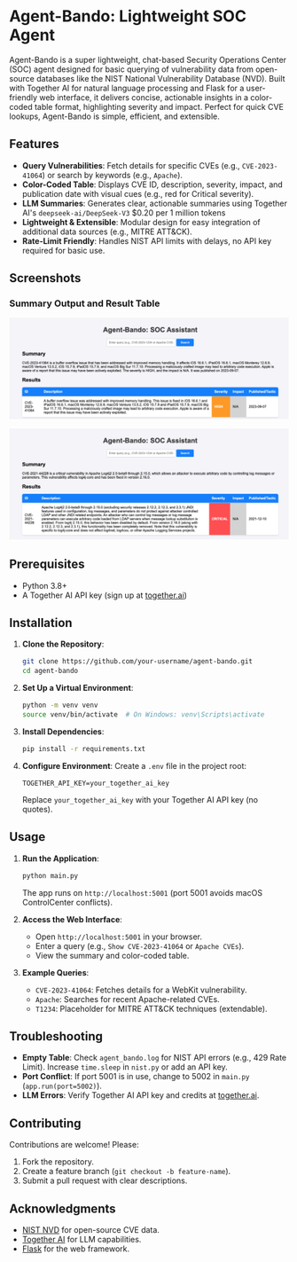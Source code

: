 # Agent-Bando: Lightweight SOC Agent

Agent-Bando is a super lightweight, chat-based Security Operations Center (SOC) agent designed for basic querying of vulnerability data from open-source databases like the NIST National Vulnerability Database (NVD). Built with Together AI for natural language processing and Flask for a user-friendly web interface, it delivers concise, actionable insights in a color-coded table format, highlighting severity and impact. Perfect for quick CVE lookups, Agent-Bando is simple, efficient, and extensible.

## Features
- **Query Vulnerabilities**: Fetch details for specific CVEs (e.g., `CVE-2023-41064`) or search by keywords (e.g., `Apache`).
- **Color-Coded Table**: Displays CVE ID, description, severity, impact, and publication date with visual cues (e.g., red for Critical severity).
- **LLM Summaries**: Generates clear, actionable summaries using Together AI's `deepseek-ai/DeepSeek-V3` $0.20 per 1 million tokens
- **Lightweight & Extensible**: Modular design for easy integration of additional data sources (e.g., MITRE ATT&CK).
- **Rate-Limit Friendly**: Handles NIST API limits with delays, no API key required for basic use.

## Screenshots
### Summary Output and Result Table
![Summary of CVE-2023-41064](templates/screenshots/im2.png)


![Summary of CVE-2021-44228](templates/screenshots/im1.png)


## Prerequisites
- Python 3.8+
- A Together AI API key (sign up at [together.ai](https://www.together.ai/))

## Installation
1. **Clone the Repository**:
   ```bash
   git clone https://github.com/your-username/agent-bando.git
   cd agent-bando
   ```

2. **Set Up a Virtual Environment**:
   ```bash
   python -m venv venv
   source venv/bin/activate  # On Windows: venv\Scripts\activate
   ```

3. **Install Dependencies**:
   ```bash
   pip install -r requirements.txt
   ```

4. **Configure Environment**:
   Create a `.env` file in the project root:
   ```
   TOGETHER_API_KEY=your_together_ai_key
   ```
   Replace `your_together_ai_key` with your Together AI API key (no quotes).

## Usage
1. **Run the Application**:
   ```bash
   python main.py
   ```
   The app runs on `http://localhost:5001` (port 5001 avoids macOS ControlCenter conflicts).

2. **Access the Web Interface**:
   - Open `http://localhost:5001` in your browser.
   - Enter a query (e.g., `Show CVE-2023-41064` or `Apache CVEs`).
   - View the summary and color-coded table.

3. **Example Queries**:
   - `CVE-2023-41064`: Fetches details for a WebKit vulnerability.
   - `Apache`: Searches for recent Apache-related CVEs.
   - `T1234`: Placeholder for MITRE ATT&CK techniques (extendable).

## Troubleshooting
- **Empty Table**: Check `agent_bando.log` for NIST API errors (e.g., 429 Rate Limit). Increase `time.sleep` in `nist.py` or add an API key.
- **Port Conflict**: If port 5001 is in use, change to 5002 in `main.py` (`app.run(port=5002)`).
- **LLM Errors**: Verify Together AI API key and credits at [together.ai](https://www.together.ai/).

## Contributing
Contributions are welcome! Please:
1. Fork the repository.
2. Create a feature branch (`git checkout -b feature-name`).
3. Submit a pull request with clear descriptions.

## Acknowledgments
- [NIST NVD](https://nvd.nist.gov/) for open-source CVE data.
- [Together AI](https://www.together.ai/) for LLM capabilities.
- [Flask](https://flask.palletsprojects.com/) for the web framework.